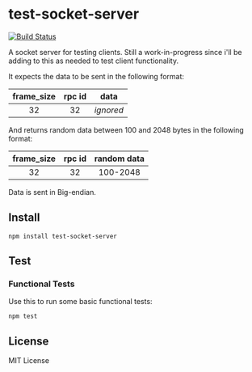 # test-socket-server

[![Build Status](https://travis-ci.org/matanamir/test-socket-server.png)](https://travis-ci.org/matanamir/test-socket-server)

A socket server for testing clients.  Still a work-in-progress since i'll be adding to this as needed to test client
functionality.

It expects the data to be sent in the following format:

|frame_size|rpc id|   data    |
|:--------:|:----:|:---------:|
|    32    |  32  | *ignored* |


And returns random data between 100 and 2048 bytes in the following format:

|frame_size|rpc id|random data|
|:--------:|:----:|:---------:|
|    32    |  32  | 100-2048  |

Data is sent in Big-endian.

## Install

```
npm install test-socket-server
```

## Test

### Functional Tests

Use this to run some basic functional tests:

```
npm test
```

## License

MIT License
